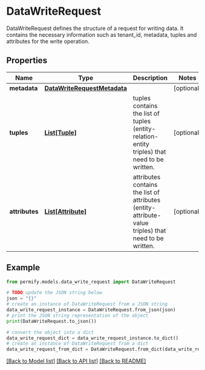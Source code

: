 # DataWriteRequest

DataWriteRequest defines the structure of a request for writing data. It contains the necessary information such as tenant_id, metadata, tuples and attributes for the write operation.

## Properties

Name | Type | Description | Notes
------------ | ------------- | ------------- | -------------
**metadata** | [**DataWriteRequestMetadata**](DataWriteRequestMetadata.md) |  | [optional] 
**tuples** | [**List[Tuple]**](Tuple.md) | tuples contains the list of tuples (entity-relation-entity triples) that need to be written. | [optional] 
**attributes** | [**List[Attribute]**](Attribute.md) | attributes contains the list of attributes (entity-attribute-value triples) that need to be written. | [optional] 

## Example

```python
from permify.models.data_write_request import DataWriteRequest

# TODO update the JSON string below
json = "{}"
# create an instance of DataWriteRequest from a JSON string
data_write_request_instance = DataWriteRequest.from_json(json)
# print the JSON string representation of the object
print(DataWriteRequest.to_json())

# convert the object into a dict
data_write_request_dict = data_write_request_instance.to_dict()
# create an instance of DataWriteRequest from a dict
data_write_request_from_dict = DataWriteRequest.from_dict(data_write_request_dict)
```
[[Back to Model list]](../README.md#documentation-for-models) [[Back to API list]](../README.md#documentation-for-api-endpoints) [[Back to README]](../README.md)


